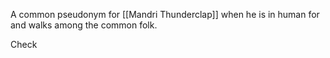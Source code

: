 A common pseudonym for [[Mandri Thunderclap]] when he is in human for and walks among the common folk.

Check 